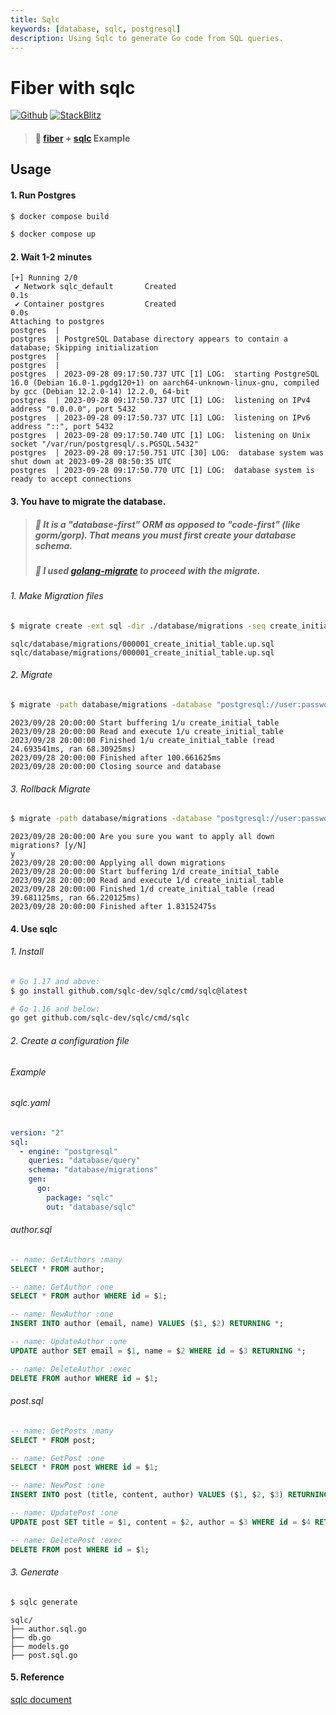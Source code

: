 ```yaml
---
title: Sqlc
keywords: [database, sqlc, postgresql]
description: Using Sqlc to generate Go code from SQL queries.
---
```


# Fiber with sqlc

[![Github](https://img.shields.io/static/v1?label=&message=Github&color=2ea44f&style=for-the-badge&logo=github)](https://github.com/gofiber/recipes/tree/master/sqlc) [![StackBlitz](https://img.shields.io/static/v1?label=&message=StackBlitz&color=2ea44f&style=for-the-badge&logo=StackBlitz)](https://stackblitz.com/github/gofiber/recipes/tree/master/sqlc)

> #### 🎯 [fiber](https://github.com/gofiber/fiber) + [sqlc](https://github.com/sqlc-dev/sqlc) Example

## Usage

#### 1. Run Postgres

```bash
$ docker compose build
```
```bash
$ docker compose up
```
#### 2. Wait 1-2 minutes
```console
[+] Running 2/0
 ✔ Network sqlc_default       Created                                                                             0.1s
 ✔ Container postgres         Created                                                                             0.0s
Attaching to postgres
postgres  |
postgres  | PostgreSQL Database directory appears to contain a database; Skipping initialization
postgres  |
postgres  |
postgres  | 2023-09-28 09:17:50.737 UTC [1] LOG:  starting PostgreSQL 16.0 (Debian 16.0-1.pgdg120+1) on aarch64-unknown-linux-gnu, compiled by gcc (Debian 12.2.0-14) 12.2.0, 64-bit
postgres  | 2023-09-28 09:17:50.737 UTC [1] LOG:  listening on IPv4 address "0.0.0.0", port 5432
postgres  | 2023-09-28 09:17:50.737 UTC [1] LOG:  listening on IPv6 address "::", port 5432
postgres  | 2023-09-28 09:17:50.740 UTC [1] LOG:  listening on Unix socket "/var/run/postgresql/.s.PGSQL.5432"
postgres  | 2023-09-28 09:17:50.751 UTC [30] LOG:  database system was shut down at 2023-09-28 08:50:35 UTC
postgres  | 2023-09-28 09:17:50.770 UTC [1] LOG:  database system is ready to accept connections
```
#### 3. You have to migrate the database.
> ##### 🎯 It is a "database-first" ORM as opposed to "code-first" (like gorm/gorp). That means you must first create your database schema.
> ##### 🎯 I used [golang-migrate](https://github.com/golang-migrate/migrate) to proceed with the migrate.
###### 1. Make Migration files
```bash
$ migrate create -ext sql -dir ./database/migrations -seq create_initial_table
```
```console
sqlc/database/migrations/000001_create_initial_table.up.sql
sqlc/database/migrations/000001_create_initial_table.up.sql
```
###### 2. Migrate
```bash
$ migrate -path database/migrations -database "postgresql://user:password@localhost:5432/fiber_demo?sslmode=disable" -verbose up
```
```console
2023/09/28 20:00:00 Start buffering 1/u create_initial_table
2023/09/28 20:00:00 Read and execute 1/u create_initial_table
2023/09/28 20:00:00 Finished 1/u create_initial_table (read 24.693541ms, ran 68.30925ms)
2023/09/28 20:00:00 Finished after 100.661625ms
2023/09/28 20:00:00 Closing source and database
```
###### 3. Rollback Migrate
```bash
$ migrate -path database/migrations -database "postgresql://user:password@localhost:5432/fiber_demo?sslmode=disable" -verbose down
```
```console
2023/09/28 20:00:00 Are you sure you want to apply all down migrations? [y/N]
y
2023/09/28 20:00:00 Applying all down migrations
2023/09/28 20:00:00 Start buffering 1/d create_initial_table
2023/09/28 20:00:00 Read and execute 1/d create_initial_table
2023/09/28 20:00:00 Finished 1/d create_initial_table (read 39.681125ms, ran 66.220125ms)
2023/09/28 20:00:00 Finished after 1.83152475s
```
#### 4. Use sqlc
###### 1. Install
```bash
# Go 1.17 and above:
$ go install github.com/sqlc-dev/sqlc/cmd/sqlc@latest

# Go 1.16 and below:
go get github.com/sqlc-dev/sqlc/cmd/sqlc
```
###### 2. Create a configuration file
###### Example
###### sqlc.yaml
```yaml
version: "2"
sql:
  - engine: "postgresql"
    queries: "database/query"
    schema: "database/migrations"
    gen:
      go:
        package: "sqlc"
        out: "database/sqlc"
```
###### author.sql
```sql
-- name: GetAuthors :many
SELECT * FROM author;

-- name: GetAuthor :one
SELECT * FROM author WHERE id = $1;

-- name: NewAuthor :one
INSERT INTO author (email, name) VALUES ($1, $2) RETURNING *;

-- name: UpdateAuthor :one
UPDATE author SET email = $1, name = $2 WHERE id = $3 RETURNING *;

-- name: DeleteAuthor :exec
DELETE FROM author WHERE id = $1;
```
###### post.sql
```sql
-- name: GetPosts :many
SELECT * FROM post;

-- name: GetPost :one
SELECT * FROM post WHERE id = $1;

-- name: NewPost :one
INSERT INTO post (title, content, author) VALUES ($1, $2, $3) RETURNING *;

-- name: UpdatePost :one
UPDATE post SET title = $1, content = $2, author = $3 WHERE id = $4 RETURNING *;

-- name: DeletePost :exec
DELETE FROM post WHERE id = $1;

```
###### 3. Generate
```bash
$ sqlc generate
```
```text
sqlc/
├── author.sql.go
├── db.go
├── models.go
├── post.sql.go
```
#### 5. Reference
[sqlc document](https://docs.sqlc.dev/en/stable/)
